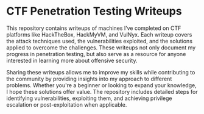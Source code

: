 # CTF Penetration Testing Writeups

This repository contains writeups of machines I’ve completed on CTF platforms like HackTheBox, HackMyVM, and VulNyx. Each writeup covers the attack techniques used, the vulnerabilities exploited, and the solutions applied to overcome the challenges. These writeups not only document my progress in penetration testing, but also serve as a resource for anyone interested in learning more about offensive security.

Sharing these writeups allows me to improve my skills while contributing to the community by providing insights into my approach to different problems. Whether you're a beginner or looking to expand your knowledge, I hope these solutions offer value. The repository includes detailed steps for identifying vulnerabilities, exploiting them, and achieving privilege escalation or post-exploitation when applicable.
